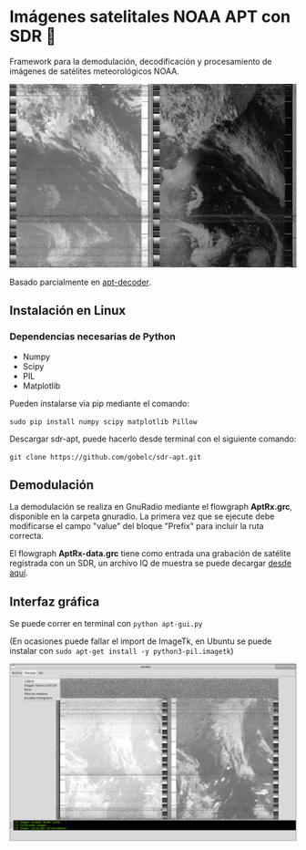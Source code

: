 # Imágenes satelitales NOAA APT con SDR  :satellite:

Framework para la demodulación, decodificación y procesamiento de imágenes de satélites meteorológicos NOAA. 

![](images/imagen_calibrada.png)


Basado parcialmente en [apt-decoder](https://github.com/zacstewart/apt-decoder).


## Instalación en Linux

### Dependencias necesarias de Python

- Numpy
- Scipy
- PIL
- Matplotlib

Pueden instalarse via pip mediante el comando:

``sudo pip install numpy scipy matplotlib Pillow``

Descargar sdr-apt, puede hacerlo desde terminal con el siguiente comando:

``git clone https://github.com/gobelc/sdr-apt.git``



## Demodulación

La demodulación se realiza en GnuRadio mediante el flowgraph **AptRx.grc**, disponible en la carpeta gnuradio. La primera vez que se ejecute debe modificarse el campo "value" del bloque "Prefix" para incluir la ruta correcta.

El flowgraph **AptRx-data.grc** tiene como entrada una grabación de satélite registrada con un SDR, un archivo IQ de muestra se puede decargar [desde aquí](https://iie.fing.edu.uy/investigacion/grupos/artes-old/noaa/2019.01.05.16.36.27.dat).


## Interfaz gráfica
Se puede correr en terminal con ``python apt-gui.py``

(En ocasiones puede fallar el import de ImageTk, en Ubuntu se puede instalar con
``sudo apt-get install -y python3-pil.imagetk``)

![](images/apt-gui.png)
